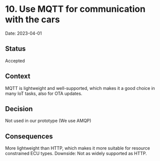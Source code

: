 # 10. Use MQTT for communication with the cars

Date: 2023-04-01

## Status

Accepted

## Context

MQTT is lightweight and well-supported, which makes it a good choice in many IoT tasks, also for OTA updates.

## Decision

Not used in our prototype (We use AMQP)

## Consequences

More lightweight than HTTP, which makes it more suitable for resource constrained ECU types. Downside: Not as widely supported as HTTP.
